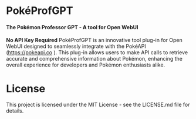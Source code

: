 # PokéProfGPT
#### The Pokémon Professor GPT - A tool for Open WebUI
**No API Key Required**
PokéProfGPT is an innovative tool plug-in for Open WebUI designed to seamlessly integrate with the PokéAPI (https://pokeapi.co ). This plug-in allows users to make API calls to retrieve accurate and comprehensive information about Pokémon, enhancing the overall experience for developers and Pokémon enthusiasts alike.


# License
This project is licensed under the MIT License - see the LICENSE.md file for details.
